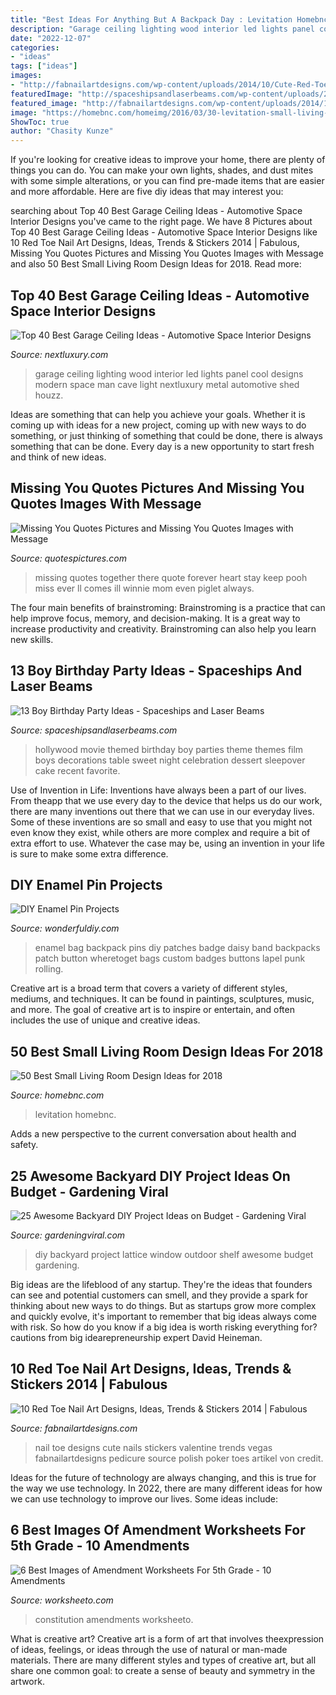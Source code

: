 ```yaml
---
title: "Best Ideas For Anything But A Backpack Day : Levitation Homebnc"
description: "Garage ceiling lighting wood interior led lights panel cool designs modern space man cave light nextluxury metal automotive shed houzz"
date: "2022-12-07"
categories:
- "ideas"
tags: ["ideas"]
images:
- "http://fabnailartdesigns.com/wp-content/uploads/2014/10/Cute-Red-Toe-Nail-Art-Designs-Ideas-Trends-Stickers-2014-3.jpg"
featuredImage: "http://spaceshipsandlaserbeams.com/wp-content/uploads/2016/07/8-boys-hollywood-movie-party-ideas.jpg"
featured_image: "http://fabnailartdesigns.com/wp-content/uploads/2014/10/Cute-Red-Toe-Nail-Art-Designs-Ideas-Trends-Stickers-2014-3.jpg"
image: "https://homebnc.com/homeimg/2016/03/30-levitation-small-living-room-idea-homebnc.jpg"
ShowToc: true
author: "Chasity Kunze"
---
```



If you're looking for creative ideas to improve your home, there are plenty of things you can do. You can make your own lights, shades, and dust mites with some simple alterations, or you can find pre-made items that are easier and more affordable. Here are five diy ideas that may interest you: 

	

		
searching about Top 40 Best Garage Ceiling Ideas - Automotive Space Interior Designs you've came to the right page. We have 8 Pictures about Top 40 Best Garage Ceiling Ideas - Automotive Space Interior Designs like 10 Red Toe Nail Art Designs, Ideas, Trends &amp; Stickers 2014 | Fabulous, Missing You Quotes Pictures and Missing You Quotes Images with Message and also 50 Best Small Living Room Design Ideas for 2018. Read more:
		
    
## Top 40 Best Garage Ceiling Ideas - Automotive Space Interior Designs

<img loading=lazy src="http://nextluxury.com/wp-content/uploads/wood-plank-boards-garage-ceiling-ideas.jpg" onerror="this.onerror=null;this.src='https://tse1.mm.bing.net/th?id=OIP.kUFKKSVkGpXDOu4eHzjIkAAAAA&amp;pid=15.1';" alt="Top 40 Best Garage Ceiling Ideas - Automotive Space Interior Designs">

_Source: nextluxury.com_

>garage ceiling lighting wood interior led lights panel cool designs modern space man cave light nextluxury metal automotive shed houzz. 

	

Ideas are something that can help you achieve your goals. Whether it is coming up with ideas for a new project, coming up with new ways to do something, or just thinking of something that could be done, there is always something that can be done. Every day is a new opportunity to start fresh and think of new ideas.

    
## Missing You Quotes Pictures And Missing You Quotes Images With Message

<img loading=lazy src="http://quotespictures.com/wp-content/uploads/2013/07/if-there-ever-comes-a-day-when-we-cant-be-together-keep-me-in-your-heart-ill-stay-there-forever-missing-you-quote.jpg" onerror="this.onerror=null;this.src='https://tse4.mm.bing.net/th?id=OIP.afZAqBO4R9vYiayfnxQyrgAAAA&amp;pid=15.1';" alt="Missing You Quotes Pictures and Missing You Quotes Images with Message">

_Source: quotespictures.com_

>missing quotes together there quote forever heart stay keep pooh miss ever ll comes ill winnie mom even piglet always. 

	

The four main benefits of brainstroming:
Brainstroming is a practice that can help improve focus, memory, and decision-making. It is a great way to increase productivity and creativity. Brainstroming can also help you learn new skills.

    
## 13 Boy Birthday Party Ideas - Spaceships And Laser Beams

<img loading=lazy src="http://spaceshipsandlaserbeams.com/wp-content/uploads/2016/07/8-boys-hollywood-movie-party-ideas.jpg" onerror="this.onerror=null;this.src='https://tse1.mm.bing.net/th?id=OIP.vH2e0mSslo0kbas_jqqpqgHaLH&amp;pid=15.1';" alt="13 Boy Birthday Party Ideas - Spaceships and Laser Beams">

_Source: spaceshipsandlaserbeams.com_

>hollywood movie themed birthday boy parties theme themes film boys decorations table sweet night celebration dessert sleepover cake recent favorite. 

	

Use of Invention in Life:
Inventions have always been a part of our lives. From theapp that we use every day to the device that helps us do our work, there are many inventions out there that we can use in our everyday lives. Some of these inventions are so small and easy to use that you might not even know they exist, while others are more complex and require a bit of extra effort to use. Whatever the case may be, using an invention in your life is sure to make some extra difference.

    
## DIY Enamel Pin Projects

<img loading=lazy src="https://cdn.wonderfuldiy.com/wp-content/uploads/2017/02/Custom-enamel-pin-backpack.jpg" onerror="this.onerror=null;this.src='https://tse2.mm.bing.net/th?id=OIP.U4Epz_Naf1-YkZP5eCKtbQHaFh&amp;pid=15.1';" alt="DIY Enamel Pin Projects">

_Source: wonderfuldiy.com_

>enamel bag backpack pins diy patches badge daisy band backpacks patch button wheretoget bags custom badges buttons lapel punk rolling. 

	

Creative art is a broad term that covers a variety of different styles, mediums, and techniques. It can be found in paintings, sculptures, music, and more. The goal of creative art is to inspire or entertain, and often includes the use of unique and creative ideas.

    
## 50 Best Small Living Room Design Ideas For 2018

<img loading=lazy src="https://homebnc.com/homeimg/2016/03/30-levitation-small-living-room-idea-homebnc.jpg" onerror="this.onerror=null;this.src='https://tse1.mm.bing.net/th?id=OIP.x0Xp0saDSbcVeYRbcnnnsQHaLG&amp;pid=15.1';" alt="50 Best Small Living Room Design Ideas for 2018">

_Source: homebnc.com_

>levitation homebnc. 

	

Adds a new perspective to the current conversation about health and safety.

    
## 25 Awesome Backyard DIY Project Ideas On Budget - Gardening Viral

<img loading=lazy src="http://gardeningviral.com/wp-content/uploads/2017/09/3154847431_1403837974.jpg" onerror="this.onerror=null;this.src='https://tse3.mm.bing.net/th?id=OIP.qFdIPyGSvrbr424a4DCc9wHaKG&amp;pid=15.1';" alt="25 Awesome Backyard DIY Project Ideas on Budget - Gardening Viral">

_Source: gardeningviral.com_

>diy backyard project lattice window outdoor shelf awesome budget gardening. 

	

Big ideas are the lifeblood of any startup. They're the ideas that founders can see and potential customers can smell, and they provide a spark for thinking about new ways to do things. But as startups grow more complex and quickly evolve, it's important to remember that big ideas always come with risk. So how do you know if a big idea is worth risking everything for? cautions from big idearepreneurship expert David Heineman.

    
## 10 Red Toe Nail Art Designs, Ideas, Trends &amp; Stickers 2014 | Fabulous

<img loading=lazy src="http://fabnailartdesigns.com/wp-content/uploads/2014/10/Cute-Red-Toe-Nail-Art-Designs-Ideas-Trends-Stickers-2014-3.jpg" onerror="this.onerror=null;this.src='https://tse3.mm.bing.net/th?id=OIP.hTuPF3CmuERai_JSHbY_QAHaJ2&amp;pid=15.1';" alt="10 Red Toe Nail Art Designs, Ideas, Trends &amp; Stickers 2014 | Fabulous">

_Source: fabnailartdesigns.com_

>nail toe designs cute nails stickers valentine trends vegas fabnailartdesigns pedicure source polish poker toes artikel von credit. 

	

Ideas for the future of technology are always changing, and this is true for the way we use technology. In 2022, there are many different ideas for how we can use technology to improve our lives. Some ideas include: 

    
## 6 Best Images Of Amendment Worksheets For 5th Grade - 10 Amendments

<img loading=lazy src="http://www.worksheeto.com/postpic/2011/01/constitution-day-word-search_15310.JPG" onerror="this.onerror=null;this.src='https://tse2.mm.bing.net/th?id=OIP.AKN0fEt_ieZ07MX3D5Fm8QHaFk&amp;pid=15.1';" alt="6 Best Images of Amendment Worksheets For 5th Grade - 10 Amendments">

_Source: worksheeto.com_

>constitution amendments worksheeto. 

	

What is creative art?
Creative art is a form of art that involves theexpression of ideas, feelings, or ideas through the use of natural or man-made materials. There are many different styles and types of creative art, but all share one common goal: to create a sense of beauty and symmetry in the artwork.

